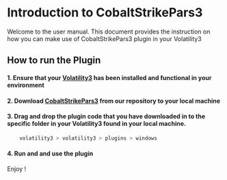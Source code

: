 # Introduction to CobaltStrikePars3
Welcome to the user manual. 
This document provides the instruction on how you can make use of CobaltStrikePars3 plugin in your Volatility3

## How to run the Plugin
#### 1. Ensure that your [Volatility3](https://github.com/volatilityfoundation/volatility3 "Volatility3") has been installed and functional in your environment
#### 2. Download [CobaltStrikePars3](https://github.com/LimWeiKai/ICT-2202-Team-YH-/blob/gh-pages/CobaltStrikePars3.py "CobaltstrikePars3") from our repository to your local machine
#### 3. Drag and drop the plugin code that you have downloaded in to the specific folder in your Volatility3 found in your local machine.
```bash
    volatility3 > volatility3 > plugins > windows
```
#### 4. Run and and use the plugin 

Enjoy !
